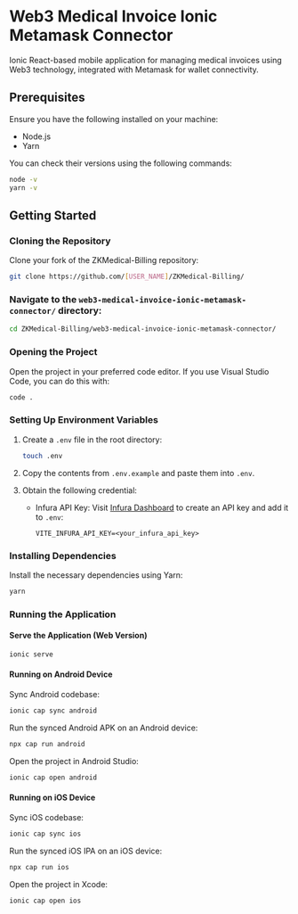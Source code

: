# Web3 Medical Invoice Ionic Metamask Connector

Ionic React-based mobile application for managing medical invoices using Web3 technology, integrated with Metamask for wallet connectivity.

## Prerequisites

Ensure you have the following installed on your machine:

- Node.js
- Yarn

You can check their versions using the following commands:

```bash
node -v
yarn -v
```

## Getting Started

### Cloning the Repository

Clone your fork of the ZKMedical-Billing repository:

```bash
git clone https://github.com/[USER_NAME]/ZKMedical-Billing/
```

### Navigate to the `web3-medical-invoice-ionic-metamask-connector/` directory:

```bash
cd ZKMedical-Billing/web3-medical-invoice-ionic-metamask-connector/
```

### Opening the Project

Open the project in your preferred code editor. If you use Visual Studio Code, you can do this with:

```bash
code .
```

### Setting Up Environment Variables

1. Create a `.env` file in the root directory:

   ```bash
   touch .env
   ```

2. Copy the contents from `.env.example` and paste them into `.env`.

3. Obtain the following credential:
   - Infura API Key: Visit [Infura Dashboard](https://app.infura.io/) to create an API key and add it to `.env`:

     ```
     VITE_INFURA_API_KEY=<your_infura_api_key>
     ```

### Installing Dependencies

Install the necessary dependencies using Yarn:

```bash
yarn
```

### Running the Application

#### Serve the Application (Web Version)

```bash
ionic serve
```

#### Running on Android Device

Sync Android codebase:

```bash
ionic cap sync android
```

Run the synced Android APK on an Android device:

```bash
npx cap run android
```

Open the project in Android Studio:

```bash
ionic cap open android
```

#### Running on iOS Device

Sync iOS codebase:

```bash
ionic cap sync ios
```

Run the synced iOS IPA on an iOS device:

```bash
npx cap run ios
```

Open the project in Xcode:

```bash
ionic cap open ios
```
